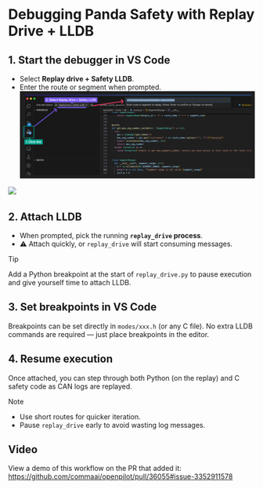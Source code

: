 # Debugging Panda Safety with Replay Drive + LLDB

## 1. Start the debugger in VS Code

* Select **Replay drive + Safety LLDB**.
* Enter the route or segment when prompted.
![example of how to do it on vscode](assets/debug-safety-vscode-example.png)

[<img src="https://github.com/user-attachments/assets/b0cc320a-083e-46a7-a9f8-ca775bbe5604">](https://github.com/user-attachments/assets/b0cc320a-083e-46a7-a9f8-ca775bbe5604)

## 2. Attach LLDB

* When prompted, pick the running **`replay_drive` process**.
* ⚠️ Attach quickly, or `replay_drive` will start consuming messages.

> [!TIP]
> Add a Python breakpoint at the start of `replay_drive.py` to pause execution and give yourself time to attach LLDB.

## 3. Set breakpoints in VS Code
Breakpoints can be set directly in `modes/xxx.h` (or any C file).
No extra LLDB commands are required — just place breakpoints in the editor.

## 4. Resume execution
Once attached, you can step through both Python (on the replay) and C safety code as CAN logs are replayed.

> [!NOTE]
> * Use short routes for quicker iteration.
> * Pause `replay_drive` early to avoid wasting log messages.

## Video

View a demo of this workflow on the PR that added it: https://github.com/commaai/openpilot/pull/36055#issue-3352911578